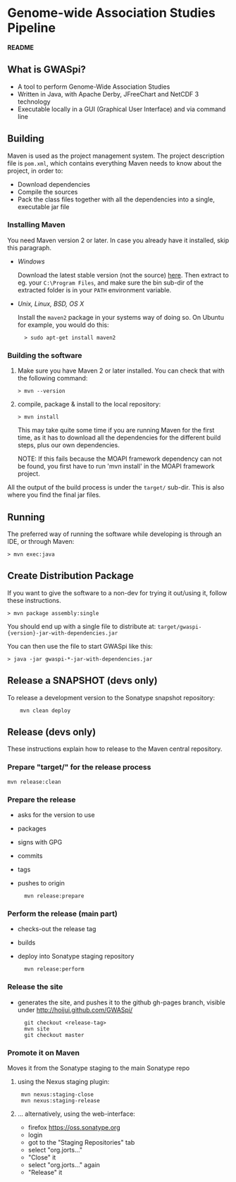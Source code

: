 # Genome-wide Association Studies Pipeline

__README__


## What is GWASpi?

* A tool to perform Genome-Wide Association Studies
* Written in Java, with Apache Derby, JFreeChart and NetCDF 3 technology
* Executable locally in a GUI (Graphical User Interface) and via command line


## Building

Maven is used as the project management system.
The project description file is `pom.xml`,
which contains everything Maven needs to know about the project, in order to:

* Download dependencies
* Compile the sources
* Pack the class files together with all the dependencies into a single,
  executable jar file

### Installing Maven

You need Maven version 2 or later.
In case you already have it installed, skip this paragraph.

* _Windows_

	Download the latest stable version (not the source)
	[here](http://maven.apache.org/download.html).
	Then extract to eg. your `C:\Program Files`,
	and make sure the bin sub-dir of the extracted folder is in your `PATH`
	environment variable.

* _Unix, Linux, BSD, OS X_

	Install the `maven2` package in your systems way of doing so.
	On Ubuntu for example, you would do this:

		> sudo apt-get install maven2

### Building the software

1.	Make sure you have Maven 2 or later installed.
	You can check that with the following command:

		> mvn --version

2.	compile, package & install to the local repository:

		> mvn install

	This may take quite some time if you are running Maven for the first time,
	as it has to download all the dependencies for the different build steps,
	plus our own dependencies.

	NOTE: If this fails because the MOAPI framework dependency can not be found,
	you first have to run 'mvn install' in the MOAPI framework project.

All the output of the build process is under the `target/` sub-dir.
This is also where you find the final jar files.


## Running

The preferred way of running the software while developing is through an IDE,
or through Maven:

	> mvn exec:java


## Create Distribution Package

If you want to give the software to a non-dev for trying it out/using it,
follow these instructions.

	> mvn package assembly:single

You should end up with a single file to distribute at:
`target/gwaspi-{version}-jar-with-dependencies.jar`

You can then use the file to start GWASpi like this:

	> java -jar gwaspi-*-jar-with-dependencies.jar


## Release a SNAPSHOT (devs only)

To release a development version to the Sonatype snapshot repository:

		mvn clean deploy


## Release (devs only)

These instructions explain how to release to the Maven central repository.

### Prepare "target/" for the release process

	mvn release:clean

### Prepare the release
* asks for the version to use
* packages
* signs with GPG
* commits
* tags
* pushes to origin

		mvn release:prepare

### Perform the release (main part)
* checks-out the release tag
* builds
* deploy into Sonatype staging repository

		mvn release:perform

### Release the site
* generates the site, and pushes it to the github gh-pages branch,
  visible under http://hoijui.github.com/GWASpi/

		git checkout <release-tag>
		mvn site
		git checkout master

### Promote it on Maven
Moves it from the Sonatype staging to the main Sonatype repo

1. using the Nexus staging plugin:

		mvn nexus:staging-close
		mvn nexus:staging-release

2. ... alternatively, using the web-interface:
	* firefox https://oss.sonatype.org
	* login
	* got to the "Staging Repositories" tab
	* select "org.jorts..."
	* "Close" it
	* select "org.jorts..." again
	* "Release" it

